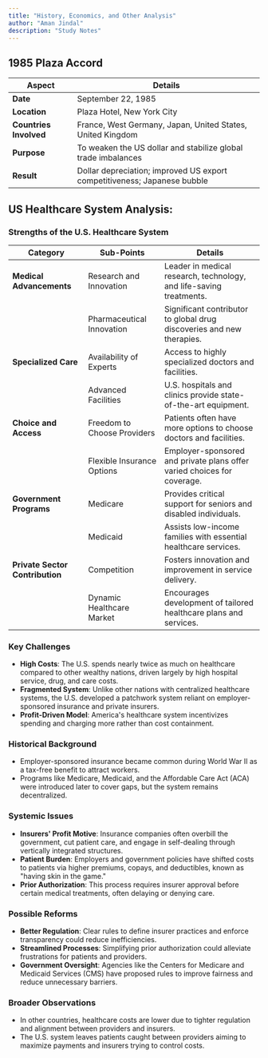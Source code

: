 ```yaml
---
title: "History, Economics, and Other Analysis"
author: "Aman Jindal"
description: "Study Notes"
---
```


## **1985 Plaza Accord**

| **Aspect**         | **Details**                                                                 |
|---------------------|-----------------------------------------------------------------------------|
| **Date**           | September 22, 1985                                                         |
| **Location**       | Plaza Hotel, New York City                                                 |
| **Countries Involved** | France, West Germany, Japan, United States, United Kingdom                |
| **Purpose**         | To weaken the US dollar and stabilize global trade imbalances              |
| **Result**          | Dollar depreciation; improved US export competitiveness; Japanese bubble  |

## US Healthcare System Analysis:

### **Strengths of the U.S. Healthcare System**

| **Category**               | **Sub-Points**                           | **Details**                                                                 |
|----------------------------|------------------------------------------|-----------------------------------------------------------------------------|
| **Medical Advancements**    | Research and Innovation                 | Leader in medical research, technology, and life-saving treatments.        |
|                            | Pharmaceutical Innovation               | Significant contributor to global drug discoveries and new therapies.       |
| **Specialized Care**        | Availability of Experts                 | Access to highly specialized doctors and facilities.                       |
|                            | Advanced Facilities                     | U.S. hospitals and clinics provide state-of-the-art equipment.             |
| **Choice and Access**       | Freedom to Choose Providers             | Patients often have more options to choose doctors and facilities.         |
|                            | Flexible Insurance Options              | Employer-sponsored and private plans offer varied choices for coverage.    |
| **Government Programs**     | Medicare                                | Provides critical support for seniors and disabled individuals.            |
|                            | Medicaid                                | Assists low-income families with essential healthcare services.            |
| **Private Sector Contribution** | Competition                        | Fosters innovation and improvement in service delivery.                    |
|                            | Dynamic Healthcare Market               | Encourages development of tailored healthcare plans and services.          |

### Key Challenges
- **High Costs**: The U.S. spends nearly twice as much on healthcare compared to other wealthy nations, driven largely by high hospital service, drug, and care costs.
- **Fragmented System**: Unlike other nations with centralized healthcare systems, the U.S. developed a patchwork system reliant on employer-sponsored insurance and private insurers.
- **Profit-Driven Model**: America's healthcare system incentivizes spending and charging more rather than cost containment.

### Historical Background
- Employer-sponsored insurance became common during World War II as a tax-free benefit to attract workers.
- Programs like Medicare, Medicaid, and the Affordable Care Act (ACA) were introduced later to cover gaps, but the system remains decentralized.

### Systemic Issues
- **Insurers' Profit Motive**: Insurance companies often overbill the government, cut patient care, and engage in self-dealing through vertically integrated structures.
- **Patient Burden**: Employers and government policies have shifted costs to patients via higher premiums, copays, and deductibles, known as "having skin in the game."
- **Prior Authorization**: This process requires insurer approval before certain medical treatments, often delaying or denying care.

### Possible Reforms
- **Better Regulation**: Clear rules to define insurer practices and enforce transparency could reduce inefficiencies.
- **Streamlined Processes**: Simplifying prior authorization could alleviate frustrations for patients and providers.
- **Government Oversight**: Agencies like the Centers for Medicare and Medicaid Services (CMS) have proposed rules to improve fairness and reduce unnecessary barriers.

### Broader Observations
- In other countries, healthcare costs are lower due to tighter regulation and alignment between providers and insurers.
- The U.S. system leaves patients caught between providers aiming to maximize payments and insurers trying to control costs.



